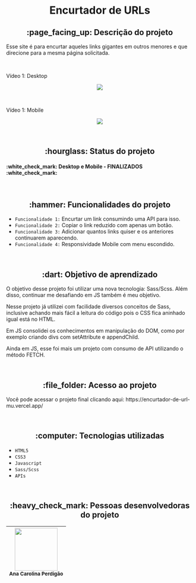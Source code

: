 <h1 align="center"> Encurtador de URLs </h1>

<h2 align="center">:page_facing_up: Descrição do projeto </h2>
<p>Esse site é para encurtar aqueles links gigantes em outros menores e que direcione para a mesma página solicitada. </p>

<br>

<p>Vídeo 1: Desktop</p>
<p align="center"><img src="https://user-images.githubusercontent.com/108142878/188740669-aca83ff0-2c40-432c-aa7d-e29174e79d18.gif" width: 1000></p>

<br>
<p>Vídeo 1: Mobile</p>
<p align="center"><img src="https://user-images.githubusercontent.com/108142878/188741887-39c8a95f-44c5-4ab5-9c9c-d2979d921f60.gif"></p>

<br>
<h2 align="center">:hourglass: Status do projeto </h2>
<h4> :white_check_mark: Desktop e Mobile - FINALIZADOS :white_check_mark: </h4>

<br>
<h2 align="center">:hammer: Funcionalidades do projeto </h2>

- ``Funcionalidade 1:`` Encurtar um link consumindo uma API para isso.
- ``Funcionalidade 2:`` Copiar o link reduzido com apenas um botão.
- ``Funcionalidade 3:`` Adicionar quantos links quiser e os anteriores continuarem aparecendo.
- ``Funcionalidade 4:`` Responsividade Mobile com menu escondido.


<br>
<h2 align="center"> :dart: Objetivo de aprendizado </h2>
<p> O objetivo desse projeto foi utilizar uma nova tecnologia: Sass/Scss. Além disso, continuar me desafiando em JS também é meu objetivo.</p>
<p> Nesse projeto já utilizei com facilidade diversos conceitos de Sass, inclusive achando mais fácil a leitura do código pois o CSS fica aninhado igual está no HTML. </p>
<p> Em JS consolidei os conhecimentos em manipulação do DOM, como por exemplo criando divs com setAttribute e appendChild. </p>
<p> Ainda em JS, esse foi mais um projeto com consumo de API utilizando o método FETCH.</p>

<br>
<h2 align="center"> :file_folder: Acesso ao projeto </h2>
<p> Você pode acessar o projeto final clicando aqui: https://encurtador-de-url-mu.vercel.app/ </p>
<br>
<h2 align="center"> :computer: Tecnologias utilizadas </h2>

- ``HTML5``
- ``CSS3``
- ``Javascript``
- ``Sass/Scss``
- ``APIs``

<br>
<h2 align="center"> :heavy_check_mark: Pessoas desenvolvedoras do projeto </h2>

| <img src="https://user-images.githubusercontent.com/108142878/183316759-e46fcec3-8594-4aca-b030-66b1e07263e0.jpg" width=115><br><sub>Ana Carolina Perdigão</sub> | 
| :---: |
